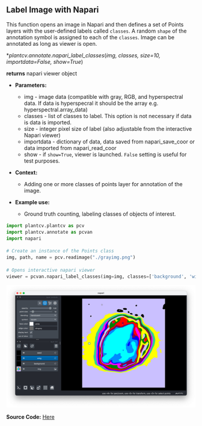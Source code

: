 ## Label Image with Napari

This function opens an image in Napari and then defines a set of Points layers with the user-defined labels called `classes`. A random `shape` of the annotation symbol is assigned to each of the `classes`. 
Image can be annotated as long as viewer is open. 


**plantcv.annotate.napari_label_classes*(*img, classes, size=10, importdata=False, show=True*)

**returns** napari viewer object

- **Parameters:**
    - img - image data (compatible with gray, RGB, and hyperspectral data. If data is hyperspecral it should be the array e.g. hyperspectral.array_data)
    - classes - list of classes to label. This option is not necessary if data is data is imported.
    - size - integer pixel size of label (also adjustable from the interactive Napari viewer)
    - importdata - dictionary of data, data saved from napari_save_coor or data imported from napari_read_coor
    - show - if `show=True`, viewer is launched. `False` setting is useful for test purposes.

- **Context:**
    - Adding one or more classes of points layer for annotation of the image.

- **Example use:**
    - Ground truth counting, labeling classes of objects of interest.


```python
import plantcv.plantcv as pcv 
import plantcv.annotate as pcvan
import napari

# Create an instance of the Points class
img, path, name = pcv.readimage("./grayimg.png")

# Opens interactive napari viewer
viewer = pcvan.napari_label_classes(img=img, classes=['background', 'wing','seed'], size=30)

```

![Screenshot](img/documentation_images/napari_label_classes/napari_label_classes.png)


**Source Code:** [Here](https://github.com/danforthcenter/plantcv-annotate/blob/main/plantcv/annotate/napari_label_classes.py)
